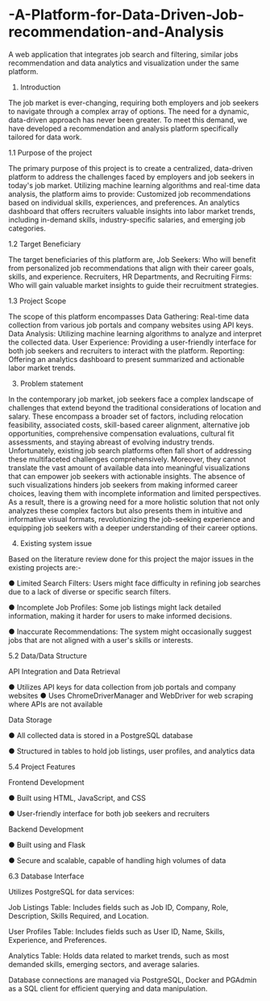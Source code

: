 # -A-Platform-for-Data-Driven-Job-recommendation-and-Analysis
A web application that integrates job search and filtering, similar jobs recommendation and data analytics and visualization under the same platform.

1. Introduction

The job market is ever-changing, requiring both employers and job seekers to navigate
through a complex array of options. The need for a dynamic, data-driven approach has
never been greater. To meet this demand, we have developed a recommendation and
analysis platform specifically tailored for data work.

1.1 Purpose of the project

The primary purpose of this project is to create a centralized, data-driven platform to
address the challenges faced by employers and job seekers in today's job market.
Utilizing machine learning algorithms and real-time data analysis, the platform aims to
provide:
Customized job recommendations based on individual skills, experiences, and
preferences.
An analytics dashboard that offers recruiters valuable insights into labor market trends,
including in-demand skills, industry-specific salaries, and emerging job categories.

1.2 Target Beneficiary

The target beneficiaries of this platform are,
Job Seekers: Who will benefit from personalized job recommendations that align with
their career goals, skills, and experience.
Recruiters, HR Departments, and Recruiting Firms: Who will gain valuable market
insights to guide their recruitment strategies.

1.3 Project Scope

The scope of this platform encompasses
Data Gathering: Real-time data collection from various job portals and company websites
using API keys.
Data Analysis: Utilizing machine learning algorithms to analyze and interpret the
collected data.
User Experience: Providing a user-friendly interface for both job seekers and recruiters to
interact with the platform.
Reporting: Offering an analytics dashboard to present summarized and actionable labor
market trends.

3. Problem statement
   
In the contemporary job market, job seekers face a complex landscape of challenges that
extend beyond the traditional considerations of location and salary. These encompass a
broader set of factors, including relocation feasibility, associated costs, skill-based career
alignment, alternative job opportunities, comprehensive compensation evaluations,
cultural fit assessments, and staying abreast of evolving industry trends. Unfortunately,
existing job search platforms often fall short of addressing these multifaceted challenges
comprehensively.
Moreover, they cannot translate the vast amount of available data into meaningful
visualizations that can empower job seekers with actionable insights. The absence of such
visualizations hinders job seekers from making informed career choices, leaving them
with incomplete information and limited perspectives. As a result, there is a growing need
for a more holistic solution that not only analyzes these complex factors but also presents
them in intuitive and informative visual formats, revolutionizing the job-seeking
experience and equipping job seekers with a deeper understanding of their career options.

4. Existing system issue

Based on the literature review done for this project the major issues in the existing
projects are:-

● Limited Search Filters: Users might face difficulty in refining job searches due
to a lack of diverse or specific search filters.

● Incomplete Job Profiles: Some job listings might lack detailed information,
making it harder for users to make informed decisions.

● Inaccurate Recommendations: The system might occasionally suggest jobs that
are not aligned with a user's skills or interests.

5.2 Data/Data Structure

API Integration and Data Retrieval

● Utilizes API keys for data collection from job portals and company
websites
● Uses ChromeDriverManager and WebDriver for web scraping where
APIs are not available

Data Storage

● All collected data is stored in a PostgreSQL database

● Structured in tables to hold job listings, user profiles, and analytics data

5.4 Project Features

Frontend Development

● Built using HTML, JavaScript, and CSS

● User-friendly interface for both job seekers and recruiters

Backend Development

● Built using and Flask

● Secure and scalable, capable of handling high volumes of data

6.3 Database Interface

Utilizes PostgreSQL for data services:

Job Listings Table: Includes fields such as Job ID, Company, Role, Description,
Skills Required, and Location.

User Profiles Table: Includes fields such as User ID, Name, Skills, Experience,
and Preferences.

Analytics Table: Holds data related to market trends, such as most demanded
skills, emerging sectors, and average salaries.

Database connections are managed via PostgreSQL, Docker and PGAdmin as a
SQL client for efficient querying and data manipulation.
